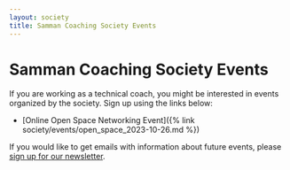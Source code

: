 ```yaml
---
layout: society
title: Samman Coaching Society Events
---
```


# Samman Coaching Society Events

If you are working as a technical coach, you might be interested in events organized by the society. Sign up using the links below:

* [Online Open Space Networking Event]({% link society/events/open_space_2023-10-26.md %})

If you would like to get emails with information about future events, please [sign up for our newsletter](https://share-eu1.hsforms.com/1pvE5eTT2RWyYJtyH4AJSuwf6aty).
